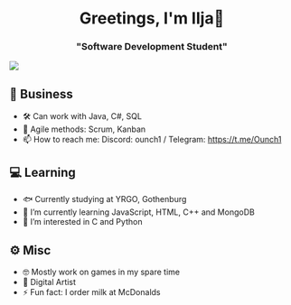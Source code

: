 <h1 align="center">Greetings, I'm Ilja👹</h1>
<h3 align="center">"Software Development Student"</h3>

![](https://i.imgur.com/JInS4Ko.png)

## 📡 Business
- 🛠 Can work with Java, C#, SQL
- 🦄 Agile methods: Scrum, Kanban
- 📫 How to reach me: Discord: ounch1 / Telegram: https://t.me/Ounch1
## 💻 Learning
- 🐟 Currently studying at YRGO, Gothenburg
- 🌱 I’m currently learning JavaScript, HTML, C++ and MongoDB
- 🐙 I’m interested in C and Python
## ⚙ Misc
- 🤓 Mostly work on games in my spare time
- 🦠 Digital Artist
- ⚡ Fun fact: I order milk at McDonalds
